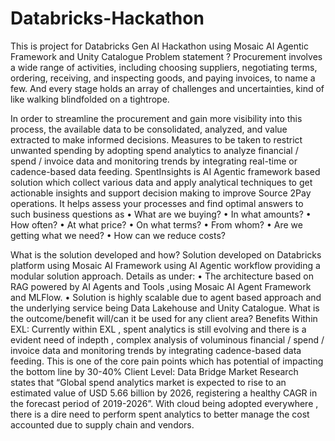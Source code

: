 # Databricks-Hackathon
This is project for Databricks Gen AI Hackathon using Mosaic AI Agentic Framework and Unity Catalogue
Problem statement ?
Procurement involves a wide range of activities, including choosing suppliers, negotiating terms, ordering, receiving, and inspecting goods, and paying invoices, to name a few. And every stage holds an array of challenges and uncertainties, kind of like walking blindfolded on a tightrope.

In order to streamline the procurement and gain more visibility into this process, the available data to be consolidated, analyzed, and value extracted to make informed decisions. Measures to be taken to restrict unwanted spending by adopting spend analytics to analyze financial / spend / invoice data and monitoring trends by integrating real-time or cadence-based data feeding.
SpentInsights is AI Agentic framework based solution which collect various data and apply analytical techniques to get actionable insights and support decision making to improve Source 2Pay operations. It helps assess your processes and find optimal answers to such business questions as
•	What are we buying?
•	In what amounts?
•	How often?
•	At what price?
•	On what terms?
•	From whom?
•	Are we getting what we need?
•	How can we reduce costs?

What is the solution developed and how?
Solution developed on Databricks platform using Mosaic AI Framework using AI Agentic workflow  providing a modular solution approach. Details as under:
•	The architecture based on RAG powered by AI Agents and Tools ,using Mosaic AI Agent Framework  and MLFlow.
•	Solution is highly scalable due to agent based approach and the underlying service being Data Lakehouse and Unity Catalogue.
What is the outcome/benefit will/can it be used for any client area?
Benefits Within EXL:
Currently within EXL , spent analytics is still evolving and there is a evident need of indepth , complex analysis of voluminous financial / spend / invoice data and monitoring trends by integrating cadence-based data feeding. This is one of the core pain points which has potential of impacting the bottom line by 30-40% 
Client Level:
Data Bridge Market Research states that “Global spend analytics market is expected to rise to an estimated value of USD 5.66 billion by 2026, registering a healthy CAGR in the forecast period of 2019-2026”. 
With cloud being adopted everywhere , there is a dire need to perform spent analytics to better manage the cost accounted due to supply chain and vendors. 

